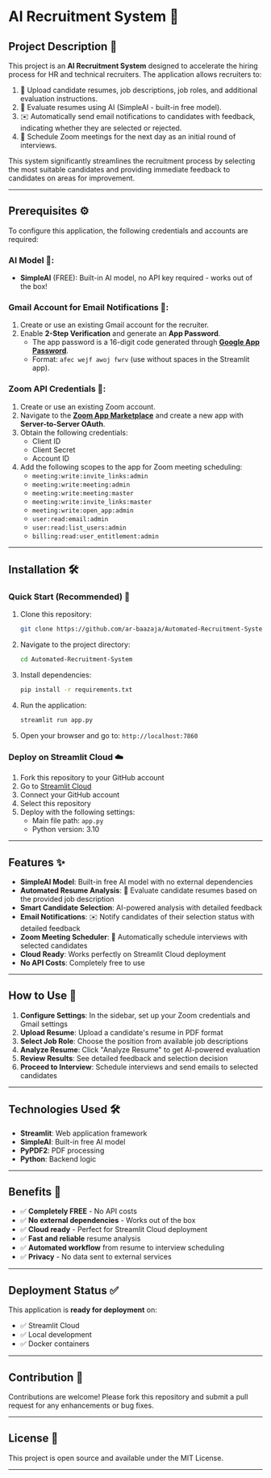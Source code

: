 # AI Recruitment System 🚀

## Project Description 📝

This project is an **AI Recruitment System** designed to accelerate the hiring process for HR and technical recruiters. The application allows recruiters to:

1. 📄 Upload candidate resumes, job descriptions, job roles, and additional evaluation instructions.
2. 🤖 Evaluate resumes using AI (SimpleAI - built-in free model).
3. ✉️ Automatically send email notifications to candidates with feedback, indicating whether they are selected or rejected.
4. 📅 Schedule Zoom meetings for the next day as an initial round of interviews.

This system significantly streamlines the recruitment process by selecting the most suitable candidates and providing immediate feedback to candidates on areas for improvement.

---

## Prerequisites ⚙️

To configure this application, the following credentials and accounts are required:

### AI Model 🤖:
- **SimpleAI** (FREE): Built-in AI model, no API key required - works out of the box!

### Gmail Account for Email Notifications 📧:
1. Create or use an existing Gmail account for the recruiter.
2. Enable **2-Step Verification** and generate an **App Password**.
   - The app password is a 16-digit code generated through **[Google App Password](https://support.google.com/accounts/answer/185833)**.
   - Format: `afec wejf awoj fwrv` (use without spaces in the Streamlit app).

### Zoom API Credentials 🎥:
1. Create or use an existing Zoom account.
2. Navigate to the **[Zoom App Marketplace](https://marketplace.zoom.us/)** and create a new app with **Server-to-Server OAuth**.
3. Obtain the following credentials:
   - Client ID
   - Client Secret
   - Account ID
4. Add the following scopes to the app for Zoom meeting scheduling:
   - `meeting:write:invite_links:admin`
   - `meeting:write:meeting:admin`
   - `meeting:write:meeting:master`
   - `meeting:write:invite_links:master`
   - `meeting:write:open_app:admin`
   - `user:read:email:admin`
   - `user:read:list_users:admin`
   - `billing:read:user_entitlement:admin`

---

## Installation 🛠️

### Quick Start (Recommended) 🚀

1. Clone this repository:
   ```bash
   git clone https://github.com/ar-baazaja/Automated-Recruitment-System.git
   ```

2. Navigate to the project directory:
   ```bash
   cd Automated-Recruitment-System
   ```

3. Install dependencies:
   ```bash
   pip install -r requirements.txt
   ```

4. Run the application:
   ```bash
   streamlit run app.py
   ```

5. Open your browser and go to: `http://localhost:7860`

### Deploy on Streamlit Cloud ☁️

1. Fork this repository to your GitHub account
2. Go to [Streamlit Cloud](https://share.streamlit.io/)
3. Connect your GitHub account
4. Select this repository
5. Deploy with the following settings:
   - Main file path: `app.py`
   - Python version: 3.10

---

## Features ✨

- **SimpleAI Model**: Built-in free AI model with no external dependencies
- **Automated Resume Analysis**: 📄 Evaluate candidate resumes based on the provided job description
- **Smart Candidate Selection**: AI-powered analysis with detailed feedback
- **Email Notifications**: ✉️ Notify candidates of their selection status with detailed feedback
- **Zoom Meeting Scheduler**: 📅 Automatically schedule interviews with selected candidates
- **Cloud Ready**: Works perfectly on Streamlit Cloud deployment
- **No API Costs**: Completely free to use

---

## How to Use 🎯

1. **Configure Settings**: In the sidebar, set up your Zoom credentials and Gmail settings
2. **Upload Resume**: Upload a candidate's resume in PDF format
3. **Select Job Role**: Choose the position from available job descriptions
4. **Analyze Resume**: Click "Analyze Resume" to get AI-powered evaluation
5. **Review Results**: See detailed feedback and selection decision
6. **Proceed to Interview**: Schedule interviews and send emails to selected candidates

---

## Technologies Used 🛠️

- **Streamlit**: Web application framework
- **SimpleAI**: Built-in free AI model
- **PyPDF2**: PDF processing
- **Python**: Backend logic

---

## Benefits 🌟

- ✅ **Completely FREE** - No API costs
- ✅ **No external dependencies** - Works out of the box
- ✅ **Cloud ready** - Perfect for Streamlit Cloud deployment
- ✅ **Fast and reliable** resume analysis
- ✅ **Automated workflow** from resume to interview scheduling
- ✅ **Privacy** - No data sent to external services

---

## Deployment Status ✅

This application is **ready for deployment** on:
- ✅ Streamlit Cloud
- ✅ Local development
- ✅ Docker containers

---

## Contribution 🤝

Contributions are welcome! Please fork this repository and submit a pull request for any enhancements or bug fixes.

---

## License 📄

This project is open source and available under the MIT License.

---
